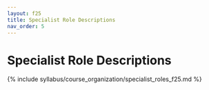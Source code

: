 ```yaml
---
layout: f25
title: Specialist Role Descriptions
nav_order: 5
---
```


# Specialist Role Descriptions

{% include syllabus/course_organization/specialist_roles_f25.md %}